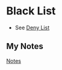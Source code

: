 # Black List
- See [Deny List](deny-list.md)
## My Notes
[Notes](../../mynotes/black-list-notes.md)
